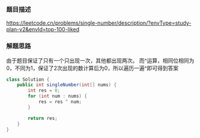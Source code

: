 ### 题目描述

https://leetcode.cn/problems/single-number/description/?envType=study-plan-v2&envId=top-100-liked

### 解题思路

由于题目保证了只有一个只出现一次，其他都出现两次。
而^运算，相同位相同为0，不同为1，保证了2次出现的数计算后为0，所以遍历一遍^即可得到答案

```java
class Solution {
    public int singleNumber(int[] nums) {
        int res = 0;
        for (int num : nums) {
            res = res ^ num;
        }

        return res;
    }
}
```